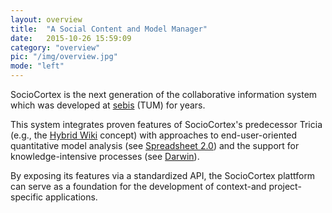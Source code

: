 ```yaml
---
layout: overview
title:  "A Social Content and Model Manager"
date:   2015-10-26 15:59:09
category: "overview"
pic: "/img/overview.jpg"
mode: "left"
---
```


SocioCortex is the next generation of the collaborative information system which was developed at [sebis](wwwmatthes.in.tum.de) (TUM) for years. 

This system integrates proven features of SocioCortex's predecessor Tricia (e.g., the [Hybrid Wiki](https://wwwmatthes.in.tum.de/pages/1xy6w6pb8rf9j/Hybrid-Wikis) concept) 
with approaches to end-user-oriented quantitative model analysis (see [Spreadsheet 2.0](https://wwwmatthes.in.tum.de/pages/7hfq7554s6yv/Spreadsheet-2.0-User-Oriented-Tools-for-Analyzing-Complex-linked-Data)) 
and the support for knowledge-intensive processes (see [Darwin](https://wwwmatthes.in.tum.de/pages/ectby2zxvydw/Darwin-Empowering-Users-to-Collaboratively-Structure-Knowledge-Intensive-Processes)). 

By exposing its features via a standardized API, the SocioCortex plattform can serve as a foundation for the development of context-and project-specific applications.
